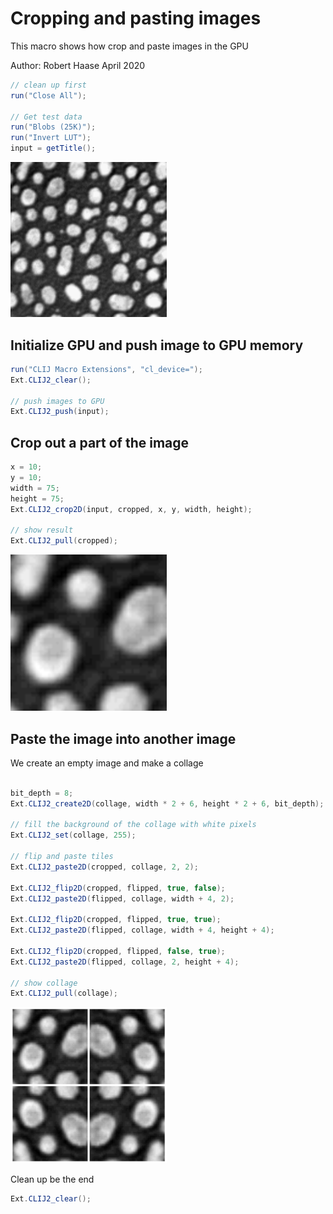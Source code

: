 

# Cropping and pasting images
This macro shows how crop and paste images in the GPU

Author: Robert Haase
        April 2020

```java
// clean up first
run("Close All");

// Get test data
run("Blobs (25K)");
run("Invert LUT");
input = getTitle();

```
<a href="image_1587570552671.png"><img src="image_1587570552671.png" width="250" alt="blobs.gif"/></a>

## Initialize GPU and push image to GPU memory

```java
run("CLIJ Macro Extensions", "cl_device=");
Ext.CLIJ2_clear();

// push images to GPU
Ext.CLIJ2_push(input);

```

## Crop out a part of the image

```java
x = 10;
y = 10;
width = 75;
height = 75;
Ext.CLIJ2_crop2D(input, cropped, x, y, width, height);

// show result
Ext.CLIJ2_pull(cropped);

```
<a href="image_1587570552787.png"><img src="image_1587570552787.png" width="250" alt="CLIJ2_crop2D_result24"/></a>

## Paste the image into another image
We create an empty image and make a collage

```java

bit_depth = 8;
Ext.CLIJ2_create2D(collage, width * 2 + 6, height * 2 + 6, bit_depth);

// fill the background of the collage with white pixels
Ext.CLIJ2_set(collage, 255);

// flip and paste tiles
Ext.CLIJ2_paste2D(cropped, collage, 2, 2);

Ext.CLIJ2_flip2D(cropped, flipped, true, false);
Ext.CLIJ2_paste2D(flipped, collage, width + 4, 2);

Ext.CLIJ2_flip2D(cropped, flipped, true, true);
Ext.CLIJ2_paste2D(flipped, collage, width + 4, height + 4);

Ext.CLIJ2_flip2D(cropped, flipped, false, true);
Ext.CLIJ2_paste2D(flipped, collage, 2, height + 4);

// show collage
Ext.CLIJ2_pull(collage);

```
<a href="image_1587570552839.png"><img src="image_1587570552839.png" width="250" alt="CLIJ2_create2D_result25"/></a>

Clean up be the end

```java
Ext.CLIJ2_clear();

```



```
```
